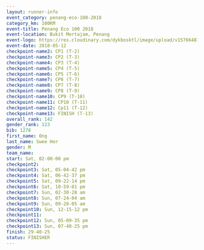 ```yaml
--- 
layout: runner-info 
event_category: penang-eco-100-2018 
category_km: 100KM 
event-title: Penang Eco 100 2018 
event-location: Bukit Mertajam, Penang 
event-logo: https://res.cloudinary.com/dykbosktl/image/upload/v1576648106/Logo/Logo_lovxhg.jpg 
event-date: 2018-05-12 
checkpoint-name2: CP1 (T-2) 
checkpoint-name3: CP2 (T-3) 
checkpoint-name4: CP3 (T-4) 
checkpoint-name5: CP4 (T-5) 
checkpoint-name6: CP5 (T-6) 
checkpoint-name7: CP6 (T-7) 
checkpoint-name8: CP7 (T-8) 
checkpoint-name9: CP8 (T-9) 
checkpoint-name10: CP9 (T-10) 
checkpoint-name11: CP10 (T-11) 
checkpoint-name12: Cp11 (T-12) 
checkpoint-name13: FINISH (T-13) 
overall_rank: 142
gender_rank: 123
bib: 1278
first_name: Ong
last_name: Swee Hor
gender: M
team_name: 
start: Sat, 02-00-00 pm
checkpoint2: 
checkpoint3: Sat, 05-04-42 pm
checkpoint4: Sat, 06-42-37 pm
checkpoint5: Sat, 09-22-14 pm
checkpoint6: Sat, 10-59-01 pm
checkpoint7: Sun, 02-30-28 am
checkpoint8: Sun, 07-24-04 am
checkpoint9: Sun, 09-28-05 am
checkpoint10: Sun, 12-15-12 pm
checkpoint11: 
checkpoint12: Sun, 05-09-35 pm
checkpoint13: Sun, 07-40-25 pm
finish: 29-40-25
status: FINISHER
--- 
```

